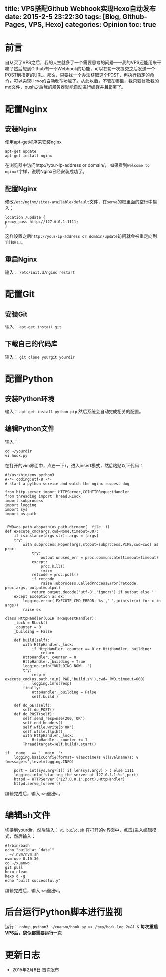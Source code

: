 title: VPS搭配Github Webhook实现Hexo自动发布
date: 2015-2-5 23:22:30
tags: [Blog, Github-Pages, VPS, Hexo]
categories: Opinion
toc: true
---

# 前言
自从买了VPS之后，我的人生就多了一个需要思考的问题——我的VPS还能用来干嘛？然后想到Github有一个Webhook的功能，可以在每一次提交之后发送一个POST到指定的URL。那么，只要找一个办法获取这个POST，再执行指定的命令，可以实现Hexo的自动发布功能了。从此以后，不管在哪里，我只要修改我的md文件，push之后我的服务器就能自动进行编译并且部署了。

# 配置Nginx

## 安装Nginx

使用apt-get程序来安装nginx
```
apt-get update
apt-get install nginx
```
在浏览器中访问http://your-ip-address or domain/， 如果看到`Welcome to nginx!`字样，说明Nginx已经安装成功了。

## 配置Nginx

修改`/etc/nginx/sites-available/default`文件，在`serve`的框里面的空行中输入：
```
location /update {
proxy_pass http://127.0.0.1:1111;
}
```
这样设置之后`http://your-ip-address or domain/update`访问就会被重定向到1111端口。

## 重启Nginx

输入：
`/etc/init.d/nginx restart`

# 配置Git

## 安装Git

输入：
`apt-get install git`

## 下载自己的代码库

输入：
`git clone yourgit yourdir`

# 配置Python

## 安装Python环境

输入：
`apt-get install python-pip`
然后系统会自动完成相关的配置。

## 编辑Python文件

输入：
```
cd ~/yourdir
vi hook.py
```
在打开的vim界面中，点击一下`i`，进入insert模式，然后粘贴以下代码：
```
#!/usr/bin/env python3
#-*- coding:utf-8 -*-
# start a python service and watch the nginx request dog

from http.server import HTTPServer,CGIHTTPRequestHandler
from threading import Thread,RLock
import subprocess
import logging
import sys
import os.path


_PWD=os.path.abspath(os.path.dirname(__file__))
def execute_cmd(args,cwd=None,timeout=30):
    if isinstance(args,str): args = [args]
    try:
        with subprocess.Popen(args,stdout=subprocess.PIPE,cwd=cwd) as proc:
            try:
                output,unused_err = proc.communicate(timeout=timeout)
            except:
                proc.kill()
                raise
            retcode = proc.poll()
            if retcode:
                raise subprocess.CalledProcessError(retcode, proc.args, output=output)
            return output.decode('utf-8','ignore') if output else ''
    except Exception as ex:
        logging.error('EXECUTE_CMD_ERROR: %s',' '.join(str(x) for x in args))
        raise ex

class HttpHandler(CGIHTTPRequestHandler):
    _lock = RLock()
    _counter = 0
    _building = False

    def build(self):
        with HttpHandler._lock:
            if HttpHandler._counter == 0 or HttpHandler._building:
                return
        HttpHandler._counter = 0
        HttpHandler._building = True
        logging.info("BUILDING NOW...")
        try:
            resp = execute_cmd(os.path.join(_PWD,'build.sh'),cwd=_PWD,timeout=600)
            logging.info(resp)
        finally:
            HttpHandler._building = False
            self.build()

    def do_GET(self):
        self.do_POST()
    def do_POST(self):
        self.send_response(200,'OK')
        self.end_headers()
        self.wfile.write(b'OK')
        self.wfile.flush()
        with HttpHandler._lock:
            HttpHandler._counter += 1
        Thread(target=self.build).start()

if __name__ == '__main__':
    logging.basicConfig(format='%(asctime)s %(levelname)s: %(message)s',level=logging.INFO)

    port = int(sys.argv[1]) if len(sys.argv) > 1 else 1111
    logging.info('starting the server at 127.0.0.1:%s',port)
    httpd = HTTPServer(('127.0.0.1',port),HttpHandler)
    httpd.serve_forever()
```
编辑完成后，输入`:wq`退出vi。

# 编辑sh文件

切换到yourdir，然后输入：
`vi build.sh`
在打开的vi界面中，点击`i`进入编辑模式，然后输入：
```
#!/bin/bash
echo "build at `date`"
. ~/.nvm/nvm.sh
nvm use 0.10.36
cd ~/xuanwo
git pull
hexo clean
hexo d -g
echo "built successfully"
```
编辑完成后，输入`:wq`退出vi。

# 后台运行Python脚本进行监视

运行：
`nohup python3 ~/xuanwo/hook.py >> /tmp/hook.log 2>&1 &`
**每次重启VPS后，貌似都需要运行一次**

# 更新日志
- 2015年2月6日 首次发布
